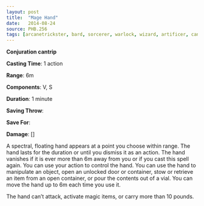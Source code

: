 ```yaml
---
layout: post
title:  "Mage Hand"
date:   2014-08-24
source: PHB.256
tags: [arcanetrickster, bard, sorcerer, warlock, wizard, artificer, cantrip, conjuration]
---
```


**Conjuration cantrip**

**Casting Time**: 1 action

**Range**: 6m

**Components**: V, S

**Duration**: 1 minute

**Saving Throw**:

**Save For**:

**Damage**: []

A spectral, floating hand appears at a point you choose within range. The hand lasts for the duration or until you dismiss it as an action. The hand vanishes if it is ever more than 6m away from you or if you cast this spell again.
You can use your action to control the hand. You can use the hand to manipulate an object, open an unlocked door or container, stow or retrieve an item from an open container, or pour the contents out of a vial. You can move the hand up to 6m each time you use it.

The hand can’t attack, activate magic items, or carry more than 10 pounds.